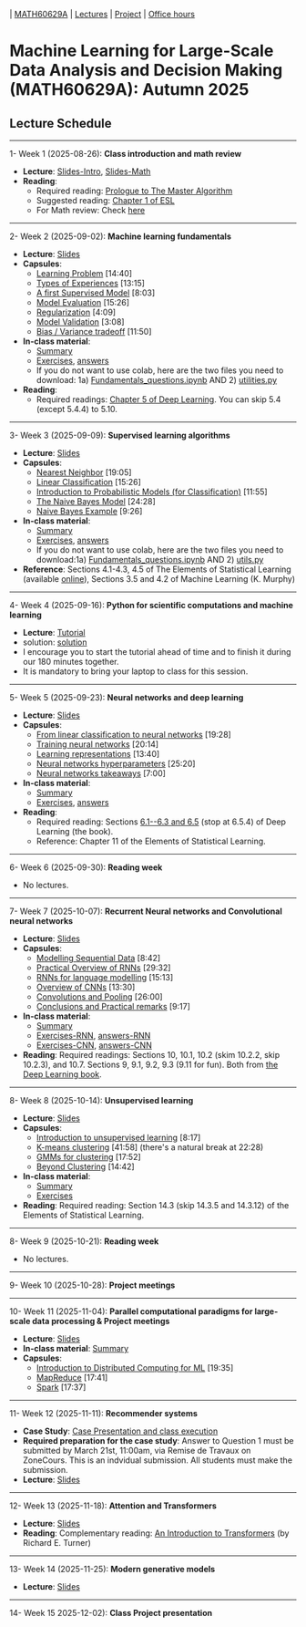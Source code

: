 | [MATH60629A](main.md) | [Lectures](lectures.md) | [Project](project.md) | [Office hours](office_hr.md)
# Machine Learning for Large-Scale Data Analysis and Decision Making (MATH60629A): Autumn 2025

## Lecture Schedule
___
1- <span style="font-size:1em;">Week 1 (2025-08-26): **Class introduction and math review**</span>
- **Lecture**: [Slides-Intro](lecture_files_2025a/Week1-Intro.pdf), [Slides-Math](lecture_files_2025a/Week1-Maths.pdf)
- **Reading**: 
  * Required reading: [Prologue to The Master Algorithm](http://homes.cs.washington.edu/~pedrod/Prologue.pdf)
  * Suggested reading: [Chapter 1 of ESL](https://web.stanford.edu/~hastie/Papers/ESLII.pdf)
  * For Math review: Check [here](https://www.cs.toronto.edu/~lcharlin/courses/60629/math_resources.html)
 
___
2- <span style="font-size:1em;">Week 2 (2025-09-02): **Machine learning fundamentals**</span> 
- **Lecture**: [Slides](https://www.cs.toronto.edu/~lcharlin/courses/60629/slides_ml-fundamentals.pdf)
- **Capsules**:  
  * [Learning Problem](https://youtu.be/XHjYLAooCQI) [14:40]
  * [Types of Experiences](https://youtu.be/bUrw6MWiI7E) [13:15]
  * [A first Supervised Model](https://www.youtube.com/watch?v=fu8IBbPREBg) [8:03]
  * [Model Evaluation](https://youtu.be/jB69v09vrn8) [15:26]
  * [Regularization](https://www.youtube.com/watch?v=SFzhFrWOTEI) [4:09]
  * [Model Validation](https://www.youtube.com/watch?v=WoFGyFvyoeo) [3:08]
  * [Bias / Variance tradeoff](https://www.youtube.com/watch?v=L5Hehy9s8SI) [11:50]
- **In-class material**:
  * [Summary](https://www.cs.toronto.edu/~lcharlin/courses/60629/slides_ml-fundamentals_summary.pdf)
  * [Exercises](https://colab.research.google.com/github/lcharlin/80-629/blob/master/week2-Fundamentals/Fundamentals_questions.ipynb), [answers](https://colab.research.google.com/github/lcharlin/80-629/blob/master/week2-Fundamentals/Fundamentals_answers.ipynb)
  * If you do not want to use colab, here are the two files you need to download: 1a) [Fundamentals_questions.ipynb](https://raw.githubusercontent.com/lcharlin/80-629/master/week2-Fundamentals/Fundamentals_questions.ipynb) AND 2) [utilities.py](https://raw.githubusercontent.com/lcharlin/80-629/master/week2-Fundamentals/utilities.py)
- **Reading**:  
  * Required readings: [Chapter 5 of Deep Learning](http://www.deeplearningbook.org/contents/ml.html). You can skip 5.4 (except 5.4.4) to 5.10.  

___
3- <span style="font-size:1em;">Week 3 (2025-09-09): **Supervised learning algorithms**</span> 
- **Lecture**: [Slides](http://www.cs.toronto.edu/~lcharlin/courses/60629/slides_supervised.pdf)
- **Capsules**: 
  * [Nearest Neighbor](https://youtu.be/wrpB9mxmhJc) [19:05]
  * [Linear Classification](https://youtu.be/Kv8Ab2I_7CM) [15:26]
  * [Introduction to Probabilistic Models (for Classification)](https://youtu.be/CnJTkeJpJLY) [11:55]
  * [The Naive Bayes Model](https://youtu.be/8L2ZM20BdoA) [24:28]
  * [Naive Bayes Example](https://youtu.be/xg8wZOr6zrY) [9:26]
- **In-class material**:
  * [Summary](https://www.cs.toronto.edu/~lcharlin/courses/60629/slides_supervised_summary.pdf)
  * [Exercises](https://colab.research.google.com/github/lcharlin/80-629/blob/master/week3-Supervised/Supervised_questions.ipynb), [answers](https://colab.research.google.com/github/lcharlin/80-629/blob/master/week3-Supervised/Supervised_answers.ipynb)
  * If you do not want to use colab, here are the two files you need to download:1a) [Fundamentals_questions.ipynb](https://raw.githubusercontent.com/lcharlin/80-629/master/week3-Supervised/Supervised_questions.ipynb) AND 2) [utils.py](https://raw.githubusercontent.com/lcharlin/80-629/master/week3-Supervised/utils.py)
- **Reference**: Sections 4.1-4.3, 4.5 of The Elements of Statistical Learning (available [online](https://web.stanford.edu/~hastie/ElemStatLearn/)), Sections 3.5 and 4.2 of Machine Learning (K. Murphy)

___
4- <span style="font-size:1em;">Week 4 (2025-09-16): **Python for scientific computations and machine learning**</span> 
- **Lecture**: [Tutorial](https://colab.research.google.com/github/lcharlin/80-629/blob/master/week4-PracticalSession/Introduction_to_ML.ipynb)
- solution: [solution](https://colab.research.google.com/github/lcharlin/80-629/blob/master/week4-PracticalSession/Introduction_to_ML_Solutions.ipynb)
- I encourage you to start the tutorial ahead of time and to finish it during our 180 minutes together.
- It is mandatory to bring your laptop to class for this session. 

___
5- <span style="font-size:1em;">Week 5 (2025-09-23): **Neural networks and deep learning**</span> 
- **Lecture**: [Slides](http://www.cs.toronto.edu/~lcharlin/courses/60629/slides_nn.pdf)
- **Capsules**: 
  * [From linear classification to neural networks](https://youtu.be/Bs6NA2gGz78) [19:28]
  * [Training neural networks](https://youtu.be/c47a3YxIG7k) [20:14]
  * [Learning representations](https://youtu.be/N_JU7egyGGA)  [13:40]
  * [Neural networks hyperparameters](https://youtu.be/5axp1O299qM)  [25:20]
  * [Neural networks takeaways](https://youtu.be/Nqs-C7wBVQo) [7:00]
- **In-class material**:
  * [Summary](https://www.cs.toronto.edu/~lcharlin/courses/60629/slides_nn_summary.pdf)
  * [Exercises](https://colab.research.google.com/github/lcharlin/80-629/blob/master/week5-NeuralNetworks/Neural_Networks_questions.ipynb), [answers](https://colab.research.google.com/github/lcharlin/80-629/blob/master/week5-NeuralNetworks/Neural_Networks_answers.ipynb)
- **Reading**:
  * Required reading: Sections [6.1--6.3 and 6.5](http://www.deeplearningbook.org/contents/mlp.html) (stop at 6.5.4) of Deep Learning (the book).  
  * Reference: Chapter 11 of the Elements of Statistical Learning.

___
6- <span style="font-size:1em;">Week 6 (2025-09-30): **Reading week**</span> 
- No lectures.

___
7- <span style="font-size:1em;"> Week 7 (2025-10-07): **Recurrent Neural networks and Convolutional neural networks**</span> 
- **Lecture**: [Slides](http://www.cs.toronto.edu/~lcharlin/courses/60629/slides_rnn-cnn.pdf)
- **Capsules**: 
  * [Modelling Sequential Data](https://youtu.be/Ra_n9vJ89wM) [8:42]
  * [Practical Overview of RNNs](https://youtu.be/2euWyjhO0GM) [29:32]
  * [RNNs for language modelling](https://youtu.be/K-l8zCBuJbM) [15:13]
  * [Overview of CNNs](https://youtu.be/EVZOThR2q1I) [13:30]
  * [Convolutions and Pooling](https://youtu.be/L8tbxFKKoVw) [26:00]
  * [Conclusions and Practical remarks](https://youtu.be/mA71uUtkcXw) [9:17]
- **In-class material**:
  * [Summary](https://www.cs.toronto.edu/~lcharlin/courses/60629/slides_rnn-cnnSummary.pdf)
  * [Exercises-RNN](https://colab.research.google.com/github/lcharlin/80-629/blob/master/week6-RNNs%2BCNNs/RNNs_Questions.ipynb), [answers-RNN](https://colab.research.google.com/github/lcharlin/80-629/blob/master/week6-RNNs%2BCNNs/RNNs_Answers.ipynb)
  * [Exercises-CNN](https://colab.research.google.com/github/lcharlin/80-629/blob/master/week6-RNNs%2BCNNs/CNNs_Questions.ipynb), [answers-CNN](https://colab.research.google.com/github/lcharlin/80-629/blob/master/week6-RNNs%2BCNNs/CNNs_Answers.ipynb)
- **Reading**: Required readings: Sections 10, 10.1, 10.2 (skim 10.2.2, skip 10.2.3), and 10.7. Sections 9, 9.1, 9.2, 9.3 (9.11 for fun). Both from [the Deep Learning book](http://www.deeplearningbook.org/).

___
8- <span style="font-size:1em;">Week 8 (2025-10-14): **Unsupervised learning**</span> 
- **Lecture**: [Slides](http://www.cs.toronto.edu/~lcharlin/courses/60629/slides_unsupervised.pdf)
- **Capsules**: 
  * [Introduction to unsupervised learning](https://youtu.be/z_PcTBDHvOs) [8:17]
  * [K-means clustering](https://youtu.be/9EFWKAQ3TSs) [41:58] (there's a natural break at 22:28)
  * [GMMs for clustering](https://youtu.be/OyK4tX2hjMc) [17:52]
  * [Beyond Clustering](https://youtu.be/zVoi--FTiYk) [14:42]
- **In-class material**:
  * [Summary](https://www.cs.toronto.edu/~lcharlin/courses/60629/slidesUnsupervised-summary.pdf)
  * [Exercises](https://colab.research.google.com/github/lcharlin/80-629/blob/master/week7-Unsupervised/Unsupervised_questions.ipynb)
- **Reading**: Required reading: Section 14.3 (skip 14.3.5 and 14.3.12) of the Elements of Statistical Learning.

____

8- <span style="font-size:1em;">Week 9 (2025-10-21): **Reading week**</span> 
- No lectures.

___
9- <span style="font-size:1em;">Week 10 (2025-10-28): **Project meetings**</span> 

___
10- <span style="font-size:1em;">Week 11 (2025-11-04): **Parallel computational paradigms for large-scale data processing & Project meetings**</span>
- **Lecture**: [Slides](https://www.cs.toronto.edu/~lcharlin/courses/60629/slides_largeScale22.pdf)
- **In-class material**: [Summary](https://www.cs.toronto.edu/~lcharlin/courses/60629/summary-midterm.pdf)
- **Capsules**: 
  * [Introduction to Distributed Computing for ML](https://youtu.be/CtYOBS9pDvg) [19:35]
  * [MapReduce](https://youtu.be/U3FLRYH3R5Q) [17:41]
  * [Spark](https://www.youtube.com/watch?v=4gOdejqyHng) [17:37]

___
11- <span style="font-size:1em;">Week 12 (2025-11-11): **Recommender systems**</span>
- **Case Study**: [Case Presentation and class execution](http://www.cs.toronto.edu/~lcharlin/courses/60629/case_Decathlon-preparation.pdf)
- **Required preparation for the case study**: Answer to Question 1 must be submitted by March 21st, 11:00am, via Remise de Travaux on ZoneCours. This is an indvidual submission. All students must make the submission. 
- **Lecture**: [Slides](lecture_files/case_Decathlon-diapos-Pre-Class.pdf)

___
12- <span style="font-size:1em;">Week 13 (2025-11-18): **Attention and Transformers**</span> 
- **Lecture**: [Slides](https://www.cs.toronto.edu/~lcharlin/courses/60629/slides_transformers.pdf)
- **Reading**: Complementary reading: [An Introduction to Transformers](https://arxiv.org/pdf/2304.10557) (by Richard E. Turner)

___
13- <span style="font-size:1em;">Week 14 (2025-11-25): **Modern generative models**</span> 
- **Lecture**: [Slides](https://www.cs.toronto.edu/~lcharlin/courses/60629/slides_generatifs.pdf)

___
14- <span style="font-size:1em;">Week 15 2025-12-02): **Class Project presentation**</span>


